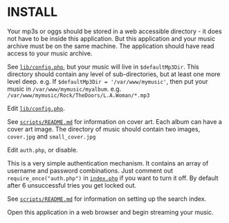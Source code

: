 INSTALL
=======

Your mp3s or oggs should be stored in a web accessible directory - it does
not have to be inside this application. But this application and your music
archive must be on the same machine. The application should have read access
to your music archive.

See [`lib/config.php`](lib/config.php), but your music will live in `$defaultMp3Dir`. This directory
should contain any level of sub-directories, but at least one more level
deep. e.g. If `$defaultMp3Dir = '/var/www/mymusic'`, then put your music in
`/var/www/mymusic/myalbum`. e.g. `/var/www/mymusic/Rock/TheDoors/L.A.Woman/*.mp3`

Edit [`lib/config.php`](lib/config.php).

See [`scripts/README.md`](scripts/README.md) for information on cover art. Each album can have a cover
art image. The directory of music should contain two images,
`cover.jpg` and `small_cover.jpg`

Edit `auth.php`, or disable.

This is a very simple authentication mechanism. It contains an array of username and password combinations.
Just comment out `require_once("auth.php")` in [`index.php`](index.php) if you want to turn it off.
By default after 6 unsuccessful tries you get locked out.

See [`scripts/README.md`](scripts/README.md) for information on setting up the search index.

Open this application in a web browser and begin streaming your music.

